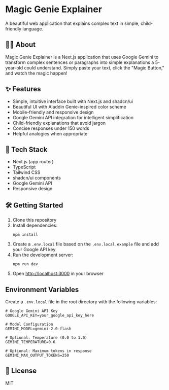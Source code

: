 # Magic Genie Explainer

A beautiful web application that explains complex text in simple, child-friendly language.

## 🧞‍♂️ About

Magic Genie Explainer is a Next.js application that uses Google Gemini to transform complex sentences or paragraphs into simple explanations a 5-year-old could understand. Simply paste your text, click the "Magic Button," and watch the magic happen!

## ✨ Features

- Simple, intuitive interface built with Next.js and shadcn/ui
- Beautiful UI with Aladdin Genie-inspired color scheme
- Mobile-friendly and responsive design
- Google Gemini API integration for intelligent simplification
- Child-friendly explanations that avoid jargon
- Concise responses under 150 words
- Helpful analogies when appropriate

## 🚀 Tech Stack

- Next.js (app router)
- TypeScript
- Tailwind CSS
- shadcn/ui components
- Google Gemini API
- Responsive design

## 🛠️ Getting Started

1. Clone this repository
2. Install dependencies:
   ```
   npm install
   ```
3. Create a `.env.local` file based on the `.env.local.example` file and add your Google API key
4. Run the development server:
   ```
   npm run dev
   ```
5. Open [http://localhost:3000](http://localhost:3000) in your browser

## Environment Variables

Create a `.env.local` file in the root directory with the following variables:

```
# Google Gemini API Key
GOOGLE_API_KEY=your_google_api_key_here

# Model Configuration
GEMINI_MODEL=gemini-2.0-flash

# Optional: Temperature (0.0 to 1.0)
GEMINI_TEMPERATURE=0.6

# Optional: Maximum tokens in response
GEMINI_MAX_OUTPUT_TOKENS=250
```

## 📝 License

MIT
